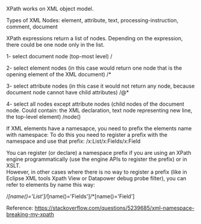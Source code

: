 XPath works on XML object model.

Types of XML Nodes:
element,
attribute, 
text,
processing-instruction, 
comment, 
document

XPath expressions return a list of nodes.  Depending on the expression, there could be one node only in the list.

1- select document node (top-most level)
/

2- select element nodes (in this case would return one node that is the opening element of the XML document)
/*

3- select attribute nodes (in this case it would not return any node, because document node cannot have child attributes)
/@*

4- select all nodes except attribute nodes (child nodes of the document node.  Could contain: the XML declaration, text node representing new line, the top-level element)
/node()



If XML elements have a namesapce, you need to prefix the elements name with namespace:
To do this you need to register a prefix with the namespace and use that prefix:
/x:List/x:Fields/x:Field

You can register (or declare) a namespace prefix if you are using an XPath engine programmatically (use the engine APIs to register the prefix) or in XSLT.  
However, in other cases where there is no way to register a prefix (like in Eclipse XML tools Xpath View or Datapower debug probe filter),
you can refer to elements by name this way:

/*[name()='List']/*[name()='Fields']/*[name()='Field']

Reference: https://stackoverflow.com/questions/5239685/xml-namespace-breaking-my-xpath

